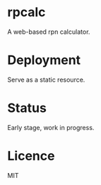 # rpcalc

A web-based rpn calculator.

# Deployment

Serve as a static resource.

# Status

Early stage, work in progress.

# Licence

MIT
